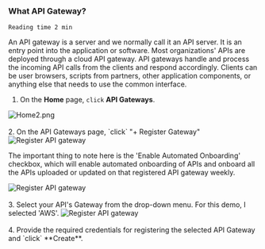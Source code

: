 ### **What API Gateway?**
`Reading time 2 min`

An API gateway is a server and we normally call it an API server.  It is an entry point into the application or software.  Most organizations' APIs are deployed through a cloud API gateway.  API gateways handle and process the incoming API calls from the clients and respond accordingly.  Clients can be user browsers, scripts from partners, other application components, or anything else that needs to use the common interface.

1. On the **Home** page, `click` **API Gateways**.
   

<img alt="Home2.png" src="https://user-images.githubusercontent.com/75529175/171797617-f872d79a-13ba-41d9-af8f-3b66f6954ea5.png" />
<br>
<br>
2. On the API Gateways page, `click` "+ Register Gateway"

<img alt="Register API gateway" src="https://user-images.githubusercontent.com/75529175/166118467-47f9f0ec-17a0-4527-bd20-1f7640aa6510.png" />

The important thing to note here is the 'Enable Automated Onboarding' checkbox, which will enable automated onboarding of APIs and onboard all the APIs uploaded or updated on that registered API gateway weekly.

<img alt="Register API gateway" src="https://user-images.githubusercontent.com/75529175/166118470-7a37261f-c884-462a-9a30-377fecd7d524.png" />
<br>
<br>
3. Select your API's Gateway from the drop-down menu.  For this demo, I selected 'AWS'. 
   
<img alt="Register API gateway" src="https://user-images.githubusercontent.com/75529175/166118471-91017ff8-7637-4b0d-8f0c-0cf2fd27aadc.png" />
<br>
<br>
4. Provide the required credentials for registering the selected API Gateway and `click` **Create**.
